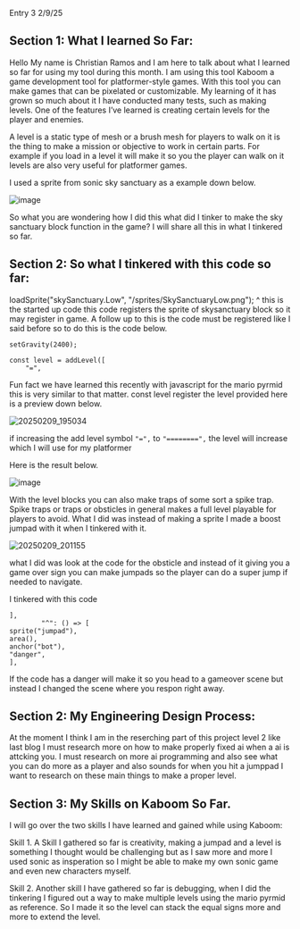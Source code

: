 Entry 3
2/9/25

## Section 1: What I learned So Far:
Hello My name is Christian Ramos and I am here to talk about what I learned so far for using my tool during this month. I am using this tool Kaboom a game development tool for platformer-style games. With this tool you can make games that can be pixelated or customizable. My learning of it has grown so much about it I have conducted many tests, such as making levels. One of the features I’ve learned is creating certain levels for the player and enemies.

A level is a static type of mesh or a brush mesh for players to walk on it is the thing to make a mission or objective to work in certain parts.
For example if you load in a level it will make it so you the player can walk on it levels are also very useful for platformer games.

I used a sprite from sonic sky sanctuary as a example down below.

![image](https://github.com/user-attachments/assets/8d6ecfaf-fb22-4873-8051-9024af92367c)

So what you are wondering how I did this what did I tinker to make the sky sanctuary block function in the game? I will share all this in what I tinkered so far.

## Section 2: So what I tinkered with this code so far:

loadSprite("skySanctuary.Low", "/sprites/SkySanctuaryLow.png");
^ this is the started up code this code registers the sprite of skysanctuary block so it may register in game.
A follow up to this is the code must be registered like I said before so to do this is the code below.
```
setGravity(2400);

const level = addLevel([
    "=",
```
Fun fact we have learned this recently with javascript for the mario pyrmid this is very similar to that matter.
const level register the level provided here is a preview down below.

![20250209_195034](https://github.com/user-attachments/assets/25d5dba4-04d4-47b6-b5af-02b2b8c4383c)

if increasing the add level symbol `"=",` to `"========",` the level will increase which I will use for my platformer 

Here is the result below.

![image](https://github.com/user-attachments/assets/a3d93f05-ad8e-4538-90e2-97acfac0c89c)

With the level blocks you can also make traps of some sort a spike trap.
Spike traps or traps or obsticles in general makes a full level playable for players to avoid.
What I did was instead of making a sprite I made a boost jumpad with it when I tinkered with it.

![20250209_201155](https://github.com/user-attachments/assets/3213b9c6-910f-4bdc-b259-c838fabb6573)

what I did was look at the code for the obsticle and instead of it giving you a game over sign you can make jumpads
so the player can do a super jump if needed to navigate.

I tinkered with this code

```
],
        "^": () => [
sprite("jumpad"),
area(),
anchor("bot"),
"danger",
],
```

If the code has a danger will make it so you head to a gameover scene but instead I changed the scene where you respon right away.

## Section 2: My Engineering Design Process:
At the moment I think I am in the reserching part of this project level 2 like last blog I must research more on how to make properly fixed ai when a ai is attcking you. I must research on more ai programming and also 
see what you can do more as a player and also sounds for when you hit a jumppad I want to research on these main things to make a proper level.

## Section 3: My Skills on Kaboom So Far.
I will go over the two skills I have learned and gained while using Kaboom:

Skill 1. A Skill I gathered so far is creativity, making a jumpad and a level is something I thought would be challenging but as I saw more and more I used sonic as insperation so 
I might be able to make my own sonic game and even new characters myself.

Skill 2. Another skill I have gathered so far is debugging, when I did the tinkering I figured out a way to make multiple levels using the mario pyrmid as reference. 
So I made it so the level can stack the equal signs more and more to extend the level.


